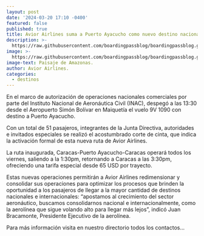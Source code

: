 ```yaml
---
layout: post
date: '2024-03-20 17:10 -0400'
featured: false
published: true
title: Avior Airlines suma a Puerto Ayacucho como nuevo destino nacional.
description: >-
  https://raw.githubusercontent.com/boardingpassblog/boardingpassblog.github.io/main/assets/images/amazonas.PNG
image: >-
  https://raw.githubusercontent.com/boardingpassblog/boardingpassblog.github.io/main/assets/images/amazonas.PNG
image-text: Paisaje de Amazonas.
author: Avior Airlines.
categories:
  - destinos
---
```


En el marco de autorización de operaciones nacionales comerciales por parte del Instituto Nacional de Aeronáutica Civil (INAC), despegó a las 13:30 desde el Aeropuerto Simón Bolívar en Maiquetía el vuelo 9V 1090 con destino a Puerto Ayacucho.

Con un total de 51 pasajeros, integrantes de la Junta Directiva, autoridades e invitados especiales se realizó el acostumbrado corte de cinta, que indica la activación formal de esta nueva ruta de Avior Airlines.

La ruta inaugurada, Caracas-Puerto Ayacucho-Caracas operará todos los viernes, saliendo a la 1:30pm, retornando a Caracas a las 3:30pm, ofreciendo una tarifa especial desde 65 USD por trayecto.

Estas nuevas operaciones permitirán a Avior Airlines redimensionar y consolidar sus operaciones para optimizar los procesos que brinden la oportunidad a los pasajeros de llegar a la mayor cantidad de destinos nacionales e internacionales: “apostamos al crecimiento del sector aeronáutico, buscamos consolidarnos nacional e internacionalmente, como la aerolínea que sigue volando alto para llegar más lejos”, indicó Juan Bracamonte, Presidente Ejecutivo de la aerolínea.

Para más información visita en nuestro directorio todos los contactos…